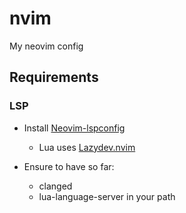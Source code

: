 # nvim
My neovim config

## Requirements

### LSP

- Install [Neovim-lspconfig](https://github.com/neovim/nvim-lspconfig.git)
    - Lua uses [Lazydev.nvim](https://github.com/folke/lazydev.nvim.git)

- Ensure to have so far:
    - clanged
    - lua-language-server
in your path
